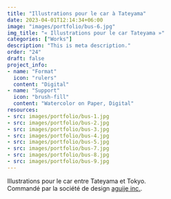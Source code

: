 ```yaml
---
title: "Illustrations pour le car à Tateyama"
date: 2023-04-01T12:14:34+06:00
image: "images/portfolio/bus-6.jpg"
img_title: "« Illustrations pour le car Tateyama »"
categories: ["Works"]
description: "This is meta description."
order: "24"
draft: false
project_info:
- name: "Format"
  icon: "rulers"
  content: "Digital"
- name: "Support"
  icon: "brush-fill"
  content: "Watercolor on Paper, Digital"
resources:
- src: images/portfolio/bus-1.jpg
- src: images/portfolio/bus-2.jpg
- src: images/portfolio/bus-3.jpg
- src: images/portfolio/bus-4.jpg
- src: images/portfolio/bus-5.jpg
- src: images/portfolio/bus-7.jpg
- src: images/portfolio/bus-8.jpg
- src: images/portfolio/bus-9.jpg
---
```

Illustrations pour le car entre Tateyama et Tokyo.  
Commandé par la société de design [aguije inc.](https://aguije.jp).
